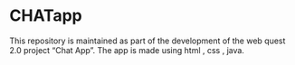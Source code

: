 # CHATapp
This repository is maintained as part of the development of the web quest 2.0 project “Chat App”.
The app is made using html , css , java.


